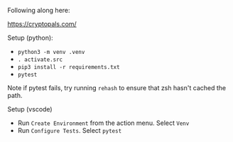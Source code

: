Following along here:

https://cryptopals.com/

Setup (python):
- `python3 -m venv .venv`
- `. activate.src`
- `pip3 install -r requirements.txt`
- `pytest`

Note if pytest fails, try running `rehash` to ensure that zsh
hasn't cached the path.

Setup (vscode)
- Run `Create Environment` from the action menu. Select `Venv`
- Run `Configure Tests`. Select `pytest`

